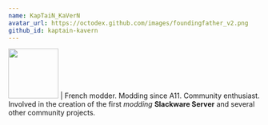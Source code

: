 ```yaml
---
name: KapTaiN_KaVerN
avatar_url: https://octodex.github.com/images/foundingfather_v2.png
github_id: kaptain-kavern
---
```

<a href="https://github.com/{{ page.github_id }}"><img src="{{ page.avatar_url }}" width="100px" height="100px"/></a> | French modder. Modding since A11. Community enthusiast. Involved in the creation of the first _modding_ **Slackware Server** and several other community projects.